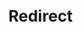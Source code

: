 ﻿---
layout: src/layouts/Redirect.astro
title: Redirect
redirect: /docs/octopus-rest-api/cli/octopus-account-username
pubDate:  2023-01-01
navSearch: false
navSitemap: false
navMenu: false
---
